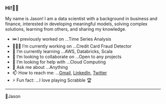 ### Hi!👋🏾 


My name is Jason! I am a data scientist with a background in business and finance, interested in developing meaningful models, solving complex solutions, learning from others, and sharing my knowledge.


- ⏮️ I previously worked on ...Time Series Analysis
- 👨🏾‍💻 I’m currently working on ...Credit Card Fraud Detector
- 🌱 I’m currently learning ...AWS, Databricks, Scala 
- 🧩 I’m looking to collaborate on ...Open to any projects
- 🤔 I’m looking for help with ...Cloud Computing
- 💬 Ask me about ...Anything
- 📫 How to reach me: ...[Gmail](robinsonjason761!gmail.com), [LinkedIn](https://www.linkedin.com/in/jasrobinson12/), [Twitter](https://twitter.com/jasonrob_)
- ⚡ Fun fact: ...I love playing Scrabble 🏆
*** 
🚀Jason
